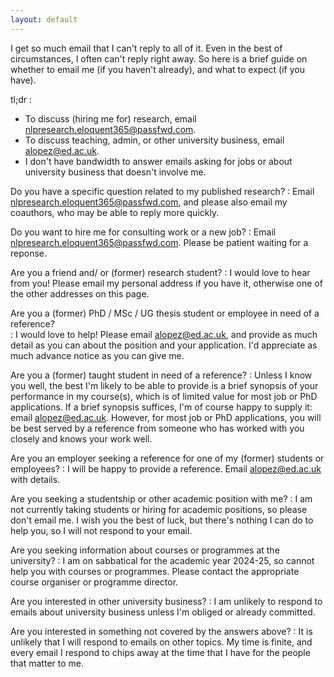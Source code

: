 ```yaml
---
layout: default
---
```

I get so much email that I can't reply to all of it. Even in the best
of circumstances, I often can't reply right away. So here
is a brief guide on whether to email me (if you haven't already), and 
what to expect (if you have).

tl;dr
: 
  - To discuss (hiring me for) research, email <nlpresearch.eloquent365@passfwd.com>.
  - To discuss teaching, admin, or other university business, email <alopez@ed.ac.uk>.
  - I don't have bandwidth to answer emails asking for jobs or about university business that doesn't involve me.

Do you have a specific question related to my published research? 
: Email <nlpresearch.eloquent365@passfwd.com>, and please also email my coauthors, who
  may be able to reply more quickly. 

Do you want to hire me for consulting work or a new job?
: Email <nlpresearch.eloquent365@passfwd.com>. Please be patient waiting for a reponse.

Are you a friend and/ or (former) research student?
: I would love to hear from you! Please email my personal
  address if you have it, otherwise one of the other addresses
  on this page. 
  
Are you a (former) PhD / MSc / UG thesis student or employee in need of a reference?  
: I would love to help! Please email <alopez@ed.ac.uk>, and provide as
  much detail as you can about the position and your application. I'd appreciate as
  much advance notice as you can give me.

Are you a (former) taught student in need of a reference?
: Unless I know you well, the best I'm likely to be able to provide is a brief synopsis
  of your performance in my course(s), which is of limited value for most job
  or PhD applications. If a brief synopsis suffices, I'm of course happy
  to supply it: email <alopez@ed.ac.uk>. However, for most job or PhD applications,
  you will be best served by a reference from someone who has worked with you
  closely and knows your work well.

Are you an employer seeking a reference for one of my (former) students or employees?
: I will be happy to provide a reference. Email <alopez@ed.ac.uk> with details.

Are you seeking a studentship or other academic position with me?
: I am not currently taking students or hiring
  for academic positions, so please don't email me. I wish
  you the best of luck, but there's nothing I can do to help you,
  so I will not respond to your email.

Are you seeking information about courses or programmes at the university?
: I am on sabbatical for the academic year 2024-25, so cannot help you 
  with courses or programmes. Please contact the appropriate course organiser
  or programme director.

Are you interested in other university business? 
: I am unlikely to respond to emails about university business unless I'm
  obliged or already committed.

Are you interested in something not covered by the answers above? 
: It is unlikely that I will respond to emails on other topics. My 
  time is finite, and every email I respond to chips away at the time 
  that I have for the people that matter to me.
